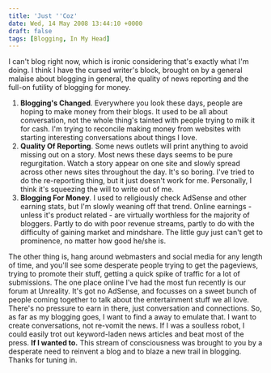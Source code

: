 ```yaml
---
title: 'Just ''Coz'
date: Wed, 14 May 2008 13:44:10 +0000
draft: false
tags: [Blogging, In My Head]
---
```


I can't blog right now, which is ironic considering that's exactly what I'm doing. I think I have the cursed writer's block, brought on by a general malaise about blogging in general, the quality of news reporting and the full-on futility of blogging for money.

1.  **Blogging's Changed**. Everywhere you look these days, people are hoping to make money from their blogs. It used to be all about conversation, not the whole thing's tainted with people trying to milk it for cash. I'm trying to reconcile making money from websites with starting interesting conversations about things I love.
2.  **Quality Of Reporting**. Some news outlets will print anything to avoid missing out on a story. Most news these days seems to be pure regurgitation. Watch a story appear on one site and slowly spread across other news sites throughout the day. It's so boring. I've tried to do the re-reporting thing, but it just doesn't work for me. Personally, I think it's squeezing the will to write out of me.
3.  **Blogging For Money**. I used to religiously check AdSense and other earning stats, but I'm slowly weaning off that trend. Online earnings - unless it's product related - are virtually worthless for the majority of bloggers. Partly to do with poor revenue streams, partly to do with the difficulty of gaining market and mindshare. The little guy just can't get to prominence, no matter how good he/she is.

The other thing is, hang around webmasters and social media for any length of time, and you'll see some desperate people trying to get the pageviews, trying to promote their stuff, getting a quick spike of traffic for a lot of submissions. The one place online I've had the most fun recently is our forum at Unreality. It's got no AdSense, and focusses on a sweet bunch of people coming together to talk about the entertainment stuff we all love. There's no pressure to earn in there, just conversation and connections. So, as far as my blogging goes, I want to find a away to emulate that. I want to create conversations, not re-vomit the news. If I was a soulless robot, I could easily trot out keyword-laden news articles and beat most of the press. **If I wanted to.** This stream of consciousness was brought to you by a desperate need to reinvent a blog and to blaze a new trail in blogging. Thanks for tuning in.